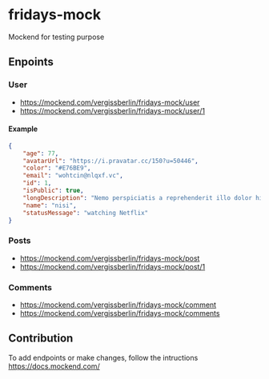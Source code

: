# fridays-mock

Mockend for testing purpose

## Enpoints


### User

- https://mockend.com/vergissberlin/fridays-mock/user
- https://mockend.com/vergissberlin/fridays-mock/user/1

#### Example
```json
{
	"age": 77,
	"avatarUrl": "https://i.pravatar.cc/150?u=50446",
	"color": "#E76BE9",
	"email": "wohtcin@nlqxf.vc",
	"id": 1,
	"isPublic": true,
	"longDescription": "Nemo perspiciatis a reprehenderit illo dolor hic, fugiat quam consectetur ut. Fugit cum veniam, possimus delectus unde, laudantium consectetur a, reprehenderit a, consequatur aut reprehenderit.",
	"name": "nisi",
	"statusMessage": "watching Netflix"
}
```

### Posts

- https://mockend.com/vergissberlin/fridays-mock/post
- https://mockend.com/vergissberlin/fridays-mock/post/1

### Comments

- https://mockend.com/vergissberlin/fridays-mock/comment
- https://mockend.com/vergissberlin/fridays-mock/comments

## Contribution

To add endpoints or make changes, follow the intructions https://docs.mockend.com/
